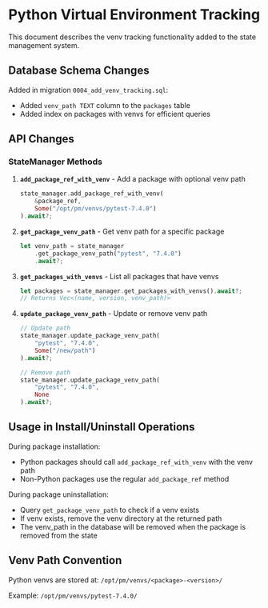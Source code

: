 # Python Virtual Environment Tracking

This document describes the venv tracking functionality added to the state management system.

## Database Schema Changes

Added in migration `0004_add_venv_tracking.sql`:
- Added `venv_path TEXT` column to the `packages` table
- Added index on packages with venvs for efficient queries

## API Changes

### StateManager Methods

1. **`add_package_ref_with_venv`** - Add a package with optional venv path
   ```rust
   state_manager.add_package_ref_with_venv(
       &package_ref,
       Some("/opt/pm/venvs/pytest-7.4.0")
   ).await?;
   ```

2. **`get_package_venv_path`** - Get venv path for a specific package
   ```rust
   let venv_path = state_manager
       .get_package_venv_path("pytest", "7.4.0")
       .await?;
   ```

3. **`get_packages_with_venvs`** - List all packages that have venvs
   ```rust
   let packages = state_manager.get_packages_with_venvs().await?;
   // Returns Vec<(name, version, venv_path)>
   ```

4. **`update_package_venv_path`** - Update or remove venv path
   ```rust
   // Update path
   state_manager.update_package_venv_path(
       "pytest", "7.4.0", 
       Some("/new/path")
   ).await?;
   
   // Remove path
   state_manager.update_package_venv_path(
       "pytest", "7.4.0", 
       None
   ).await?;
   ```

## Usage in Install/Uninstall Operations

During package installation:
- Python packages should call `add_package_ref_with_venv` with the venv path
- Non-Python packages use the regular `add_package_ref` method

During package uninstallation:
- Query `get_package_venv_path` to check if a venv exists
- If venv exists, remove the venv directory at the returned path
- The venv_path in the database will be removed when the package is removed from the state

## Venv Path Convention

Python venvs are stored at: `/opt/pm/venvs/<package>-<version>/`

Example: `/opt/pm/venvs/pytest-7.4.0/`